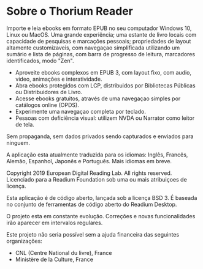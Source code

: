 Sobre o Thorium Reader
=======================

Importe e leia ebooks em formato EPUB no seu computador Windows 10, Linux ou MacOS. Uma grande experiência; uma estante de livro
locais com capacidade de pesquisas e marcações pessoais; propriedades de layout altamente customizaveis, com navegaçao simplificada
utilizando um sumário e lista de páginas, com barra de progresso de leitura, marcadores identificados, modo "Zen".

* Aproveite ebooks complexos em EPUB 3, com layout fixo, com audio, video, animações e interatividade.
* Abra ebooks protegidos com LCP, distribuidos por Bibliotecas Públicas ou Distribuidores de Livro.
* Acesse ebooks gratuitos, através de uma navegaçao simples por catálogos online (OPDS).
* Experimente uma navegaçao completa por teclado.
* Pessoas com deficiência visual: utilizem NVDA ou Narrator como leitor de tela.

Sem propaganda, sem dados privados sendo capturados e enviados para ninguem.

A aplicação esta atualmente traduzida para os idiomas: Inglês, Francês, Alemâo, Espanhol, Japonês e Português. Mais idiomas em breve.

Copyright 2019 European Digital Reading Lab. All rights reserved.
Licenciado para a Readium Foundation sob uma ou mais atribuiçoes de licença.

Esta aplicação é de código aberto, lançada sob a licença BSD 3. É baseada no conjunto de ferramentas de código aberto do Readium Desktop.

O projeto esta em constante evolução. Correções e novas funcionalidades irão aparecer em intervalos regulares.

Este projeto não seria possível sem a ajuda financeira das seguintes organizações:
- CNL (Centre National du livre), France
- Ministère de la Culture, France
